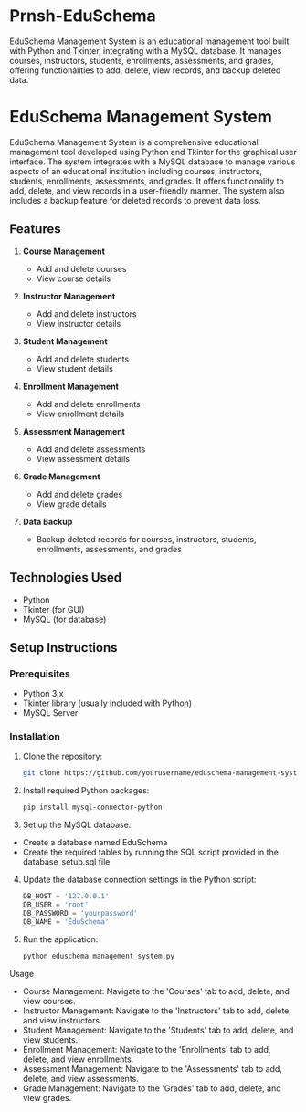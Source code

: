 # Prnsh-EduSchema
EduSchema Management System is an educational management tool built with Python and Tkinter, integrating with a MySQL database. It manages courses, instructors, students, enrollments, assessments, and grades, offering functionalities to add, delete, view records, and backup deleted data.

# EduSchema Management System

EduSchema Management System is a comprehensive educational management tool developed using Python and Tkinter for the graphical user interface. The system integrates with a MySQL database to manage various aspects of an educational institution including courses, instructors, students, enrollments, assessments, and grades. It offers functionality to add, delete, and view records in a user-friendly manner. The system also includes a backup feature for deleted records to prevent data loss.

## Features

1. **Course Management**
   - Add and delete courses
   - View course details

2. **Instructor Management**
   - Add and delete instructors
   - View instructor details

3. **Student Management**
   - Add and delete students
   - View student details

4. **Enrollment Management**
   - Add and delete enrollments
   - View enrollment details

5. **Assessment Management**
   - Add and delete assessments
   - View assessment details

6. **Grade Management**
   - Add and delete grades
   - View grade details

7. **Data Backup**
   - Backup deleted records for courses, instructors, students, enrollments, assessments, and grades

## Technologies Used

- Python
- Tkinter (for GUI)
- MySQL (for database)

## Setup Instructions

### Prerequisites

- Python 3.x
- Tkinter library (usually included with Python)
- MySQL Server

### Installation

1. Clone the repository:
   ```sh
   git clone https://github.com/yourusername/eduschema-management-system.git

2. Install required Python packages:
   ```sh
   pip install mysql-connector-python

3. Set up the MySQL database:
* Create a database named EduSchema
* Create the required tables by running the SQL script provided in the database_setup.sql file

4. Update the database connection settings in the Python script:
   ```python
   DB_HOST = '127.0.0.1'
   DB_USER = 'root'
   DB_PASSWORD = 'yourpassword'
   DB_NAME = 'EduSchema'

5. Run the application:
   ``` sh
   python eduschema_management_system.py

Usage
* Course Management: Navigate to the 'Courses' tab to add, delete, and view courses.
* Instructor Management: Navigate to the 'Instructors' tab to add, delete, and view instructors.
* Student Management: Navigate to the 'Students' tab to add, delete, and view students.
* Enrollment Management: Navigate to the 'Enrollments' tab to add, delete, and view enrollments.
* Assessment Management: Navigate to the 'Assessments' tab to add, delete, and view assessments.
* Grade Management: Navigate to the 'Grades' tab to add, delete, and view grades.

